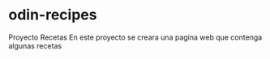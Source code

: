 # odin-recipes
Proyecto Recetas
En este proyecto se creara una pagina web que contenga algunas recetas
